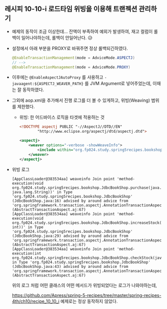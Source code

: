 ## 레시피 10-10-i 로드타임 위빙을 이용해 트랜젝션 관리하기



* 예제의 동작이 조금 이상한데... 잔액이 부족하여 예외가 발생하여, 재고 컬럼이 롤백이 일어나야하는데, 롤백이 안일어난다. 😥

* 설정에서 아래 부분을 PROXY로 바꿔주면 정상 롤백되긴하였다.

  ```java
  @EnableTransactionManagement(mode = AdviceMode.ASPECTJ)
  // -->
  @EnableTransactionManagement(mode = AdviceMode.PROXY)
  ```

* 이후에는 `@EnableAspectJAutoProxy` 를 사용하고 `-javaagent:${ASPECTJ_WEAVER_PATH}` 를 JVM Argument로 넣어주었는데, 이때는 잘 동작하였다.

* 그외에 aop.xml을 추가해서 진행 로그를 더 볼 수 있게하고, 위빙(Weaving) 범위를 제한했다.

  * 위빙: 한 어드바이스 로직을 타겟에 적용하는 것

    ```xml
    <!DOCTYPE aspectj PUBLIC "-//AspectJ//DTD//EN"
            "http://www.eclipse.org/aspectj/dtd/aspectj.dtd">
    
    <aspectj>
        <weaver options="-verbose -showWeaveInfo">
            <include within="org.fp024.study.spring5recipes.bookshop.*"/>
        </weaver>
    </aspectj>
    ```

    

* 위빙 로그

  ```
  [AppClassLoader@383534aa] weaveinfo Join point 'method-execution(void org.fp024.study.spring5recipes.bookshop.JdbcBookShop.purchase(java.lang.String, java.lang.String))' in Type 'org.fp024.study.spring5recipes.bookshop.JdbcBookShop' (JdbcBookShop.java:16) advised by around advice from 'org.springframework.transaction.aspectj.AnnotationTransactionAspect' (AbstractTransactionAspect.aj:67) 
  [AppClassLoader@383534aa] weaveinfo Join point 'method-execution(void org.fp024.study.spring5recipes.bookshop.JdbcBookShop.increaseStock(java.lang.String, int))' in Type 'org.fp024.study.spring5recipes.bookshop.JdbcBookShop' (JdbcBookShop.java:29) advised by around advice from 'org.springframework.transaction.aspectj.AnnotationTransactionAspect' (AbstractTransactionAspect.aj:67)
  [AppClassLoader@383534aa] weaveinfo Join point 'method-execution(int org.fp024.study.spring5recipes.bookshop.JdbcBookShop.checkStock(java.lang.String))' in Type 'org.fp024.study.spring5recipes.bookshop.JdbcBookShop' (JdbcBookShop.java:43) advised by around advice from 'org.springframework.transaction.aspectj.AnnotationTransactionAspect' (AbstractTransactionAspect.aj:67)
  ```

  위의 로그 처럼 어떤 클래스의 어떤 메서드가 위빙되었다는 로그가 나와야하는데,  

  https://github.com/Apress/spring-5-recipes/tree/master/spring-recipes-4th/ch10/recipe_10_10_i 예제로는 정상 동작하지 않았다.

  
